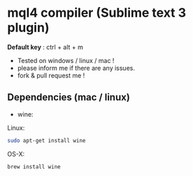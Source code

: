 # mql4 compiler (Sublime text 3 plugin)

**Default key** : ctrl + alt + m

* Tested on windows / linux / mac !
* please inform me if there are any issues.
* fork & pull request me !

## Dependencies (mac / linux)

* wine:

Linux:
```bash
sudo apt-get install wine
```
OS-X:
```bash
brew install wine
```